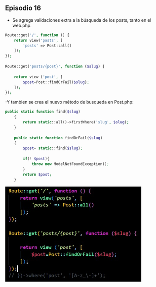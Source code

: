 ## Episodio 16

- Se agrega validaciones extra a la búsqueda de los posts, tanto en el web.php:

```php
Route::get('/', function () {
    return view('posts', [
        'posts' => Post::all()
    ]);
});

Route::get('posts/{post}', function ($slug) {
    
    return view ('post', [
        $post=Post::findOrFail($slug);
    ]);
});
```

-Y tambien se crea el nuevo método de busqueda en Post.php:
```php
public static function find($slug)
    {
        return static::all()->firstWhere('slug', $slug);
    }

    public static function findOrFail($slug)
    {
        $post= static::find($slug);

        if(! $post){
            throw new ModelNotFoundException();
        }
        return $post;
    }
```
![Vista](./16.jpg)